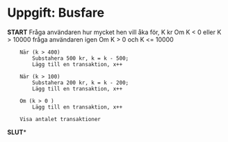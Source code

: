 # Uppgift: Busfare

**START**
	Fråga användaren hur mycket hen vill åka för, K kr
	Om K < 0 eller K > 10000 fråga användaren igen
	Om K > 0 och K <= 10000

		När (k > 400)	
			Substahera 500 kr, k = k - 500; 
			Lägg till en transaktion, x++

		När (k > 100)	
			Substahera 200 kr, k = k - 200; 
			Lägg till en transaktion, x++

		Om (k > 0 )
			Lägg till en transaktion, x++

		Visa antalet transaktioner

**SLUT***
